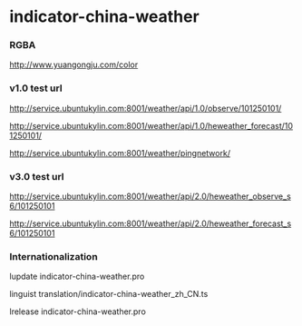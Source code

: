 # indicator-china-weather


### RGBA

http://www.yuangongju.com/color


### v1.0 test url

http://service.ubuntukylin.com:8001/weather/api/1.0/observe/101250101/

http://service.ubuntukylin.com:8001/weather/api/1.0/heweather_forecast/101250101/

http://service.ubuntukylin.com:8001/weather/pingnetwork/


### v3.0 test url

http://service.ubuntukylin.com:8001/weather/api/2.0/heweather_observe_s6/101250101

http://service.ubuntukylin.com:8001/weather/api/2.0/heweather_forecast_s6/101250101

### Internationalization

lupdate indicator-china-weather.pro

linguist translation/indicator-china-weather_zh_CN.ts

lrelease indicator-china-weather.pro
